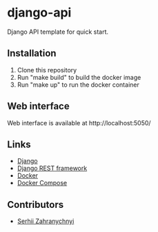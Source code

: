 # django-api
Django API template for quick start.

## Installation
1. Clone this repository
2. Run "make build" to build the docker image
3. Run "make up" to run the docker container

## Web interface
Web interface is available at http://localhost:5050/

## Links
- [Django](https://www.djangoproject.com/)
- [Django REST framework](https://www.django-rest-framework.org/)
- [Docker](https://www.docker.com/)
- [Docker Compose](https://docs.docker.com/compose/)

## Contributors
- [Serhii Zahranychnyi](https://github.com/zagran)
